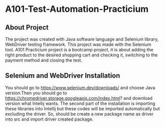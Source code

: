 # A101-Test-Automation-Practicium
## About Project
The project was created with Java software language and Selenium library, WebDriver testing framework.
This project was made with the Selenium tool. A101 Practicium project is a bootcamp project, it is about adding the right product to the desired shopping cart and checking it, switching to the payment method and closing the test.
## Selenium and WebDriver Installation
You should go to https://www.selenium.dev/downloads/ and choose Java version.Then you should go to https://chromedriver.storage.googleapis.com/index.html? and download version what Intellıj wants.
The second part of the installation is importing these libraries into Intellij but these codes will be imported automatically but excluding the driver. So, should be create a new package name as driver into src and import driver created package.
